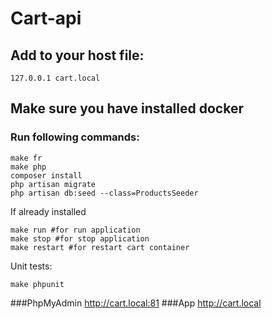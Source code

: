 # Cart-api
## Add to your host file:
```text
127.0.0.1 cart.local
```
## Make sure you have installed docker
### Run following commands:
```text
make fr
make php
composer install
php artisan migrate
php artisan db:seed --class=ProductsSeeder
```
If already installed
```text
make run #for run application
make stop #for stop application
make restart #for restart cart container
```
Unit tests:
```text
make phpunit
```
###PhpMyAdmin
http://cart.local:81
###App
http://cart.local
